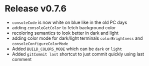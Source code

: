 # Release v0.7.6

- `consoleCode` is now white on blue like in the old PC days
- adding `consoleGetColor` to fetch background color
- recoloring semantics to look better in dark and light
- adding color mode for dark/light terminals `colorBrightness` and `consoleConfigureColorMode`
- Added `BUILD_COLORS_MODE` which can be `dark` or `light`
- Added `gitCommit last` shortcut to just commit quickly using last comment
